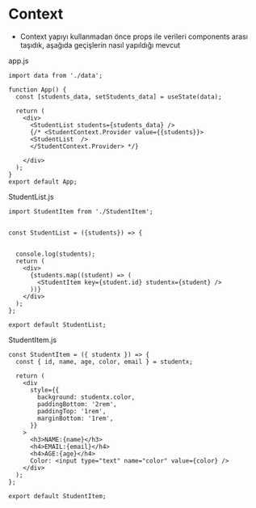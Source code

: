 # Context

- Context yapıyı kullanmadan önce props ile verileri components arası taşıdık, aşağıda geçişlerin nasıl yapıldığı mevcut

app.js

```
import data from './data';

function App() {
  const [students_data, setStudents_data] = useState(data);

  return (
    <div>
      <StudentList students={students_data} />
      {/* <StudentContext.Provider value={{students}}>
      <StudentList  />
      </StudentContext.Provider> */}
     
    </div>
  );
}
export default App;

```

StudentList.js

```
import StudentItem from './StudentItem';


const StudentList = ({students}) => {


  console.log(students);
  return (
    <div>
      {students.map((student) => (
        <StudentItem key={student.id} studentx={student} />
      ))}
    </div>
  );
};

export default StudentList;
```

StudentItem.js

```
const StudentItem = ({ studentx }) => {
  const { id, name, age, color, email } = studentx;

  return (
    <div
      style={{
        background: studentx.color,
        paddingBottom: '2rem',
        paddingTop: '1rem',
        marginBottom: '1rem',
      }}
    >
      <h3>NAME:{name}</h3>
      <h4>EMAIL:{email}</h4>
      <h4>AGE:{age}</h4>
      Color: <input type="text" name="color" value={color} />
    </div>
  );
};

export default StudentItem;

```



